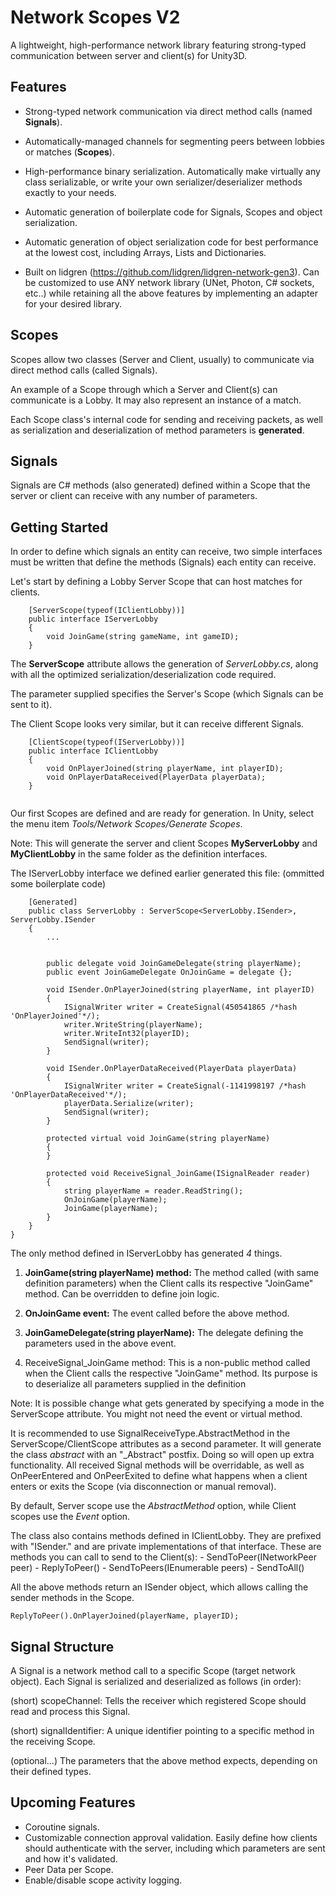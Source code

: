 
Network Scopes V2
=================
A lightweight, high-performance network library featuring strong-typed communication between server and client(s) for Unity3D.


Features
--------
- Strong-typed network communication via direct method calls (named **Signals**).

- Automatically-managed channels for segmenting peers between lobbies or matches (**Scopes**).

- High-performance binary serialization. Automatically make virtually any class serializable, or write your own serializer/deserializer methods exactly to your needs.

- Automatic generation of boilerplate code for Signals, Scopes and object serialization.

- Automatic generation of object serialization code for best performance at the lowest cost, including Arrays, Lists and Dictionaries.

- Built on lidgren (https://github.com/lidgren/lidgren-network-gen3). Can be customized to use ANY network library (UNet, Photon, C# sockets, etc..) while retaining all the above features by implementing an adapter for your desired library.

Scopes
------
Scopes allow two classes (Server and Client, usually) to communicate via direct method calls (called Signals).

An example of a Scope through which a Server and Client(s) can communicate is a Lobby. It may also represent an instance of a match.

Each Scope class's internal code for sending and receiving packets, as well as serialization and deserialization of method parameters is **generated**.

Signals
-------
Signals are C# methods (also generated) defined within a Scope that the server or client can receive with any number of parameters.



Getting Started
---------------

In order to define which signals an entity can receive, two simple interfaces must be written that define the methods (Signals) each entity can receive.

Let's start by defining a Lobby Server Scope that can host matches for clients.

```
	[ServerScope(typeof(IClientLobby))]
   	public interface IServerLobby
   	{
   		void JoinGame(string gameName, int gameID);
   	}
```
The **ServerScope** attribute allows the generation of *ServerLobby.cs*, along with all the optimized serialization/deserialization code required.

The parameter supplied specifies the Server's Scope (which Signals can be sent to it).

The Client Scope looks very similar, but it can receive different Signals.
```
	[ClientScope(typeof(IServerLobby))]
	public interface IClientLobby
	{
		void OnPlayerJoined(string playerName, int playerID);
		void OnPlayerDataReceived(PlayerData playerData);
	}


```

Our first Scopes are defined and are ready for generation. In Unity, select the menu item *Tools/Network Scopes/Generate Scopes*.

Note: This will generate the server and client Scopes **MyServerLobby** and **MyClientLobby** in the same folder as the definition interfaces.


The IServerLobby interface we defined earlier generated this file: (ommitted some boilerplate code)
```
	[Generated]
	public class ServerLobby : ServerScope<ServerLobby.ISender>, ServerLobby.ISender
	{
        ...


		public delegate void JoinGameDelegate(string playerName);
		public event JoinGameDelegate OnJoinGame = delegate {};

		void ISender.OnPlayerJoined(string playerName, int playerID)
		{
			ISignalWriter writer = CreateSignal(450541865 /*hash 'OnPlayerJoined'*/);
			writer.WriteString(playerName);
			writer.WriteInt32(playerID);
			SendSignal(writer);
		}

		void ISender.OnPlayerDataReceived(PlayerData playerData)
		{
			ISignalWriter writer = CreateSignal(-1141998197 /*hash 'OnPlayerDataReceived'*/);
			playerData.Serialize(writer);
			SendSignal(writer);
		}

		protected virtual void JoinGame(string playerName)
		{
		}

		protected void ReceiveSignal_JoinGame(ISignalReader reader)
		{
			string playerName = reader.ReadString();
			OnJoinGame(playerName);
			JoinGame(playerName);
		}
	}
}

```

The only method defined in IServerLobby has generated *4* things.
  1. **JoinGame(string playerName) method:** The method called (with same definition parameters) when the Client calls its respective "JoinGame" method. Can be overridden to define join logic.

  2. **OnJoinGame event:** The event called before the above method.

  3. **JoinGameDelegate(string playerName):** The delegate defining the parameters used in the above event.

  4. ReceiveSignal_JoinGame method: This is a non-public method called when the Client calls the respective "JoinGame" method.
        Its purpose is to deserialize all parameters supplied in the definition

Note: It is possible change what gets generated by specifying a mode in the ServerScope attribute. You might not need the event or virtual method.

It is recommended to use SignalReceiveType.AbstractMethod in the ServerScope/ClientScope attributes as a second parameter. It will generate the class *abstract* with an "_Abstract" postfix. 
Doing so will open up extra functionality. All received Signal methods will be overridable, as well as OnPeerEntered and OnPeerExited to define what happens when a client enters or exits the Scope (via disconnection or manual removal).

By default, Server scope use the *AbstractMethod* option, while Client scopes use the *Event* option.


The class also contains methods defined in IClientLobby. They are prefixed with "ISender." and are private implementations of that interface. These are methods you can call to send to the Client(s):
    - SendToPeer(INetworkPeer peer)
    - ReplyToPeer()
    - SendToPeers(IEnumerable<INetworkPeer> peers)
    - SendToAll()

All the above methods return an ISender object, which allows calling the sender methods in the Scope.
 
`
    ReplyToPeer().OnPlayerJoined(playerName, playerID);
`

Signal Structure
-----------------

A Signal is a network method call to a specific Scope (target network object). Each Signal is serialized and deserialized as follows (in order):

(short) scopeChannel: Tells the receiver which registered Scope should read and process this Signal.

(short) signalIdentifier: A unique identifier pointing to a specific method in the receiving Scope.

(optional...) The parameters that the above method expects, depending on their defined types.


Upcoming Features
------------------

- Coroutine signals.
- Customizable connection approval validation. Easily define how clients should authenticate with the server, including which parameters are sent and how it's validated.
- Peer Data per Scope.
- Enable/disable scope activity logging.